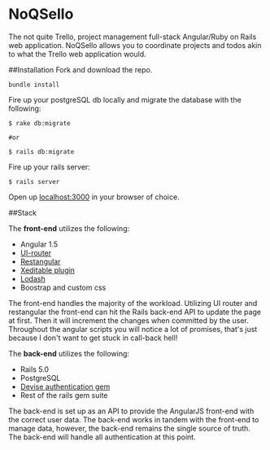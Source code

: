 # NoQSello
The not quite Trello, project management full-stack Angular/Ruby on Rails web application. NoQSello allows you to coordinate projects and todos akin to what the Trello web application would.

##Installation
Fork and download the repo.

```cli
bundle install
```

Fire up your postgreSQL db locally and migrate the database with the following:

```cli
$ rake db:migrate  

#or 

$ rails db:migrate
```

Fire up your rails server:

```
$ rails server
```

Open up [localhost:3000](http://localhost:3000/) in your browser of choice.

##Stack

The **front-end** utilizes the following:

* Angular 1.5 
* [UI-router](https://github.com/angular-ui/ui-router)
* [Restangular](https://github.com/mgonto/restangular)
* [Xeditable plugin](https://vitalets.github.io/angular-xeditable/#)
* [Lodash](https://lodash.com/)
* Boostrap and custom css

The front-end handles the majority of the workload. Utilizing UI router and restangular the front-end can hit the Rails back-end API to update the page at first. Then it will increment the changes when committed by the user. Throughout the angular scripts you will notice a lot of promises, that's just because I don't want to get stuck in call-back hell!

The **back-end** utilizes the following:

* Rails 5.0
* PostgreSQL
* [Devise authentication gem](https://github.com/plataformatec/devise)
* Rest of the rails gem suite

The back-end is set up as an API to provide the AngularJS front-end with the correct user data.  The back-end works in tandem with the front-end to manage data, however, the back-end remains the single source of truth. The back-end will handle all authentication at this point.

